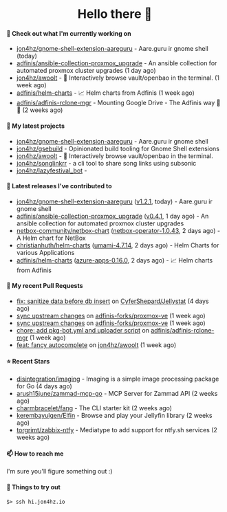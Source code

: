 <h1 align=center>Hello there 👋</h1>

#### 👷 Check out what I'm currently working on

- [jon4hz/gnome-shell-extension-aareguru](https://github.com/jon4hz/gnome-shell-extension-aareguru) - Aare.guru ir gnome shell (today)
- [adfinis/ansible-collection-proxmox_upgrade](https://github.com/adfinis/ansible-collection-proxmox_upgrade) - An ansible collection for automated proxmox cluster upgrades (1 day ago)
- [jon4hz/awoolt](https://github.com/jon4hz/awoolt) - 🐺 Interactively browse vault/openbao in the terminal. (1 week ago)
- [adfinis/helm-charts](https://github.com/adfinis/helm-charts) - 📈 Helm charts from Adfinis (1 week ago)
- [adfinis/adfinis-rclone-mgr](https://github.com/adfinis/adfinis-rclone-mgr) - Mounting Google Drive - The Adfinis way 🧙✨ (2 weeks ago)

#### 🌱 My latest projects

- [jon4hz/gnome-shell-extension-aareguru](https://github.com/jon4hz/gnome-shell-extension-aareguru) - Aare.guru ir gnome shell
- [jon4hz/gsebuild](https://github.com/jon4hz/gsebuild) - Opinionated build tooling for Gnome Shell extensions
- [jon4hz/awoolt](https://github.com/jon4hz/awoolt) - 🐺 Interactively browse vault/openbao in the terminal.
- [jon4hz/songlinkrr](https://github.com/jon4hz/songlinkrr) - a cli tool to share song links using subsonic
- [jon4hz/lazyfestival_bot](https://github.com/jon4hz/lazyfestival_bot) - 

#### 🔭 Latest releases I've contributed to

- [jon4hz/gnome-shell-extension-aareguru](https://github.com/jon4hz/gnome-shell-extension-aareguru) ([v1.2.1](https://github.com/jon4hz/gnome-shell-extension-aareguru/releases/tag/v1.2.1), today) - Aare.guru ir gnome shell
- [adfinis/ansible-collection-proxmox_upgrade](https://github.com/adfinis/ansible-collection-proxmox_upgrade) ([v0.4.1](https://github.com/adfinis/ansible-collection-proxmox_upgrade/releases/tag/v0.4.1), 1 day ago) - An ansible collection for automated proxmox cluster upgrades
- [netbox-community/netbox-chart](https://github.com/netbox-community/netbox-chart) ([netbox-operator-1.0.43](https://github.com/netbox-community/netbox-chart/releases/tag/netbox-operator-1.0.43), 2 days ago) - A Helm chart for NetBox
- [christianhuth/helm-charts](https://github.com/christianhuth/helm-charts) ([umami-4.7.14](https://github.com/christianhuth/helm-charts/releases/tag/umami-4.7.14), 2 days ago) - Helm Charts for various Applications
- [adfinis/helm-charts](https://github.com/adfinis/helm-charts) ([azure-apps-0.16.0](https://github.com/adfinis/helm-charts/releases/tag/azure-apps-0.16.0), 2 days ago) - 📈 Helm charts from Adfinis

#### 🔨 My recent Pull Requests

- [fix: sanitize data before db insert](https://github.com/CyferShepard/Jellystat/pull/414) on [CyferShepard/Jellystat](https://github.com/CyferShepard/Jellystat) (4 days ago)
- [sync upstream changes](https://github.com/adfinis-forks/proxmox-ve/pull/2) on [adfinis-forks/proxmox-ve](https://github.com/adfinis-forks/proxmox-ve) (1 week ago)
- [sync upstream changes](https://github.com/adfinis-forks/proxmox-ve/pull/1) on [adfinis-forks/proxmox-ve](https://github.com/adfinis-forks/proxmox-ve) (1 week ago)
- [chore: add pkg-bot.yml and uploader script](https://github.com/adfinis/adfinis-rclone-mgr/pull/18) on [adfinis/adfinis-rclone-mgr](https://github.com/adfinis/adfinis-rclone-mgr) (1 week ago)
- [feat: fancy autocomplete](https://github.com/jon4hz/awoolt/pull/23) on [jon4hz/awoolt](https://github.com/jon4hz/awoolt) (1 week ago)

#### ⭐ Recent Stars

- [disintegration/imaging](https://github.com/disintegration/imaging) - Imaging is a simple image processing package for Go (4 days ago)
- [arush15june/zammad-mcp-go](https://github.com/arush15june/zammad-mcp-go) - MCP Server for Zammad API  (2 weeks ago)
- [charmbracelet/fang](https://github.com/charmbracelet/fang) - The CLI starter kit (2 weeks ago)
- [kerembayulgen/Elfin](https://github.com/kerembayulgen/Elfin) - Browse and play your Jellyfin library (2 weeks ago)
- [torgrimt/zabbix-ntfy](https://github.com/torgrimt/zabbix-ntfy) - Mediatype to add support for ntfy.sh services (2 weeks ago)

#### 📫 How to reach me
I'm sure you'll figure something out :)

#### 👀 Things to try out
```
$> ssh hi.jon4hz.io
```
